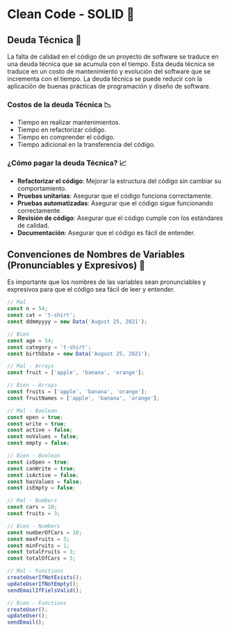 # Clean Code - SOLID 🫧

## Deuda Técnica 🧾

La falta de calidad en el código de un proyecto de software se traduce en una deuda técnica que se acumula con el tiempo. Esta deuda técnica se traduce en un costo de mantenimiento y evolución del software que se incrementa con el tiempo. La deuda técnica se puede reducir con la aplicación de buenas prácticas de programación y diseño de software.

### Costos de la deuda Técnica 📉

- Tiempo en realizar mantenimientos.
- Tiempo en refactorizar código.
- Tiempo en comprender el código.
- Tiempo adicional en la transferencia del código.

### ¿Cómo pagar la deuda Técnica? 📈

- **Refactorizar el código**: Mejorar la estructura del código sin cambiar su comportamiento.
- **Pruebas unitarias**: Asegurar que el código funciona correctamente.
- **Pruebas automatizadas**: Asegurar que el código sigue funcionando correctamente.
- **Revisión de código**: Asegurar que el código cumple con los estándares de calidad.
- **Documentación**: Asegurar que el código es fácil de entender.

## Convenciones de Nombres de Variables (Pronunciables y Expresivos) 📝

Es importante que los nombres de las variables sean pronunciables y expresivos para que el código sea fácil de leer y entender.

```Javascript
// Mal
const n = 54;
const cat = 't-shirt';
const ddmmyyyy = new Data('August 25, 2021');

// Bien
const age = 54;
const category = 't-shirt';
const birthDate = new Data('August 25, 2021');

// Mal - Arrays
const fruit = ['apple', 'banana', 'orange'];

// Bien - Arrays
const fruits = ['apple', 'banana', 'orange'];
const fruitNames = ['apple', 'banana', 'orange'];

// Mal - Boolean
const open = true;
const write = true;
const active = false;
const noValues = false;
const empty = false;

// Bien - Boolean
const isOpen = true;
const canWrite = true;
const isActive = false;
const hasValues = false;
const isEmpty = false;

// Mal - Numbers
const cars = 10;
const fruits = 3;

// Bien - Numbers
const numberOfCars = 10;
const maxFruits = 3;
const minFruits = 1;
const totalFruits = 3;
const totalOfCars = 3;

// Mal - Functions
createUserIfNotExists();
updateUserIfNotEmpty();
sendEmailIfFielsValid();

// Bien - Functions
createUser();
updateUser();
sendEmail();
```
